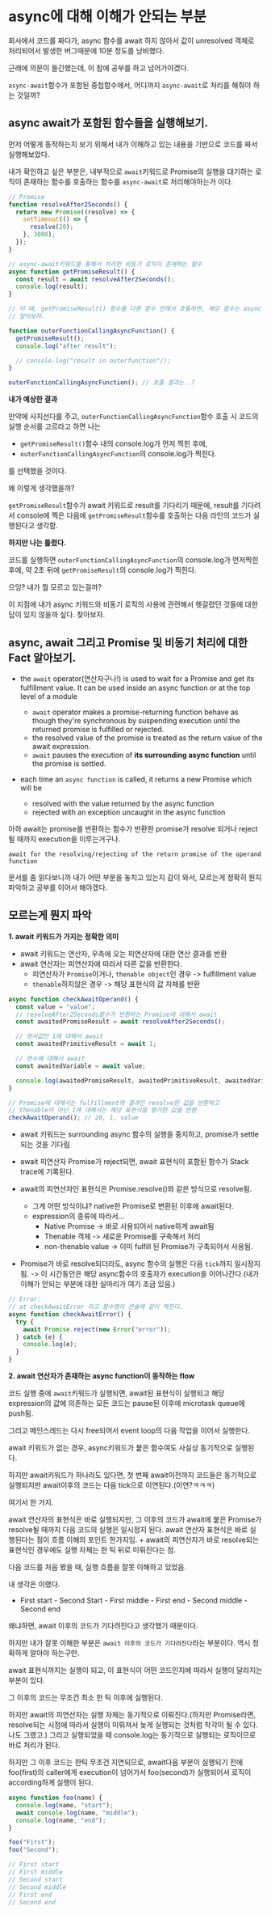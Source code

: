 # async에 대해 이해가 안되는 부분

회사에서 코드를 짜다가, async 함수를 await 하지 않아서 값이 unresolved 객체로 처리되어서 발생한 버그때문에 10분 정도를 낭비했다.

근래에 의문이 들긴했는데, 이 참에 공부를 하고 넘어가야겠다.

`async-await`함수가 포함된 중첩함수에서, 어디까지 `async-await`로 처리를 해줘야 하는 것일까?

## async await가 포함된 함수들을 실행해보기.

먼저 어떻게 동작하는지 보기 위해서 내가 이해하고 있는 내용을 기반으로 코드를 짜서 실행해보았다.

내가 확인하고 싶은 부분은, 내부적으로 `await`키워드로 Promise의 실행을 대기하는 로직이 존재하는 함수를 호출하는 함수를 `async-await`로 처리해야하는가 이다.

```javascript
// Promise
function resolveAfter2Seconds() {
  return new Promise((resolve) => {
    setTimeout(() => {
      resolve(20);
    }, 3000);
  });
}

// async-await키워드를 통해서 처리한 비동기 로직이 존재하는 함수
async function getPromiseResult() {
  const result = await resolveAfter2Seconds();
  console.log(result);
}

// 이 때, getPromiseResult() 함수를 다른 함수 안에서 호출하면, 해당 함수는 async-await키워드를 가지고 getPromiseResult()함수를 호출해야할까?
// 알아보자.

function outerFunctionCallingAsyncFunction() {
  getPromiseResult();
  console.log("after result");

  // console.log("result in outerfunction"/);
}

outerFunctionCallingAsyncFunction(); // 호출 결과는..?
```

**내가 예상한 결과**

만약에 사지선다를 주고, `outerFunctionCallingAsyncFunction`함수 호출 시 코드의 실행 순서를 고르라고 하면 나는

- `getPromiseResult()`함수 내의 console.log가 먼저 찍힌 후에,
- `outerFunctionCallingAsyncFunction`의 console.log가 찍힌다.

를 선택했을 것이다.

왜 이렇게 생각했을까?

`getPromiseResult`함수가 await 키워드로 result를 기다리기 때문에, result를 기다려서 console에 찍은 다음에 `getPromiseResult`함수를 호출하는 다음 라인의 코드가 실행된다고 생각함.

**하지만 나는 틀렸다.**

코드를 실행하면 `outerFunctionCallingAsyncFunction`의 console.log가 먼저찍힌 후에, 약 2초 뒤에 `getPromiseResult`의 console.log가 찍힌다.

으잉? 내가 뭘 모르고 있는걸까?

이 지점에 내가 async 키워드와 비동기 로직의 사용에 관련해서 헷갈렸던 것들에 대한 답이 있지 않을까 싶다. 찾아보자.

## async, await 그리고 Promise 및 비동기 처리에 대한 Fact 알아보기.

- the `await` operator(연산자구나!) is used to wait for a Promise and get its fulfillment value. It can be used inside an async function or at the top level of a module

  - `await` operator makes a promise-returning function behave as though they're synchronous by suspending execution until the returned promise is fulfilled or rejected.
  - the resolved value of the promise is treated as the return value of the await expression.
  - `await` pauses the execution of **its surrounding async function** until the promise is settled.

- each time an `async function` is called, it returns a new Promise which will be
  - resolved with the value returned by the async function
  - rejected with an exception uncaught in the async function

아하 await는 promise를 반환하는 함수가 반환한 promise가 resolve 되거나 reject될 때까지 execution을 미루는거구나.

`await for the resolving/rejecting of the return promise of the operand function`

문서를 좀 읽다보니까 내가 어떤 부분을 놓치고 있는지 감이 와서, 모르는게 정확히 뭔지 파악하고 공부를 이어서 해야겠다.

## 모르는게 뭔지 파악

**1. await 키워드가 가지는 정확한 의미**

- await 키워드는 연산자, 우측에 오는 피연산자에 대한 연산 결과를 반환
- await 연산자는 피연산자에 따라서 다른 값을 반환한다.
  - 피연산자가 `Promise`이거나, `thenable object`인 경우 -> fulfillment value
  - `thenable`하지않은 경우 -> 해당 표현식의 값 자체를 반환

```javascript
async function checkAwaitOperand() {
  const value = "value";
  // resolveAfter2Seconds함수가 반환하는 Promise에 대해서 await
  const awaitedPromiseResult = await resolveAfter2Seconds();

  // 원시값인 1에 대해서 await
  const awaitedPrimitiveResult = await 1;

  // 변수에 대해서 await
  const awaitedVariable = await value;

  console.log(awaitedPromiseResult, awaitedPrimitiveResult, awaitedVariable);
}

// Promise에 대해서는 fulfillment의 결과인 resolve된 값을 반환하고
// thenable이 아닌 1에 대해서는 해당 표현식을 평가한 값을 반환
checkAwaitOperand(); // 20, 1, value
```

- await 키워드는 surrounding async 함수의 실행을 중지하고, promise가 settle되는 것을 기다림
- await 피연산자 Promise가 reject되면, await 표현식이 포함된 함수가 Stack trace에 기록된다.
- await의 피연산자인 표현식은 Promise.resolve()와 같은 방식으로 resolve됨.

  - 그게 어떤 방식이냐? native한 Promise로 변환된 이후에 await된다.
  - expression의 종류에 따라서...
    - Native Promise -> 바로 사용되어서 native하게 await됨
    - Thenable 객체 -> 새로운 Promise를 구축해서 처리
    - non-thenable value -> 이미 fulfill 된 Promise가 구축되어서 사용됨.

- Promise가 바로 resolve되더라도, async 함수의 실행은 다음 `tick`까지 일시정지됨. -> 이 시간동안은 해당 async함수의 호출자가 execution을 이어나간다.(내가 이해가 안되는 부분에 대한 실마리가 여기 조금 있음.)

```javascript
// Error:
// at checkAwaitError 라고 함수명이 콘솔에 같이 찍힌다.
async function checkAwaitError() {
  try {
    await Promise.reject(new Error("error"));
  } catch (e) {
    console.log(e);
  }
}
```

**2. await 연산자가 존재하는 async function이 동작하는 flow**

코드 실행 중에 `await`키워드가 실행되면, await된 표현식이 실행되고 해당 expression의 값에 의존하는 모든 코드는 pause된 이후에 microtask queue에 push됨.

그리고 메인스레드는 다시 free되어서 event loop의 다음 작업을 이어서 실행한다.

await 키워드가 없는 경우, async키워드가 붙은 함수여도 사실상 동기적으로 실행된다.

하지만 await키워드가 하나라도 있다면, 첫 번째 await이전까지 코드들은 동기적으로 실행되지만 await이후의 코드는 다음 tick으로 이연된다.(이연?ㅋㅋㅋ)

여기서 한 가지.

await 연산자의 표현식은 바로 실행되지만, 그 이후의 코드가 await에 붙은 Promise가 resolve될 때까지 다음 코드의 실행은 일시정지 된다.
await 연산자 표현식은 바로 실행된다는 점이 흐름 이해의 포인트 한가지임. + await의 피연산자가 바로 resolve되는 표현식인 경우에도 실행 자체는 한 틱 뒤로 미뤄진다는 점.

다음 코드를 처음 봤을 때, 실행 흐름을 잘못 이해하고 있었음.

내 생각은 이랬다.

- First start - Second Start - First middle - First end - Second middle - Second end

왜냐하면, await 이후의 코드가 기다려진다고 생각했기 때문이다.

하지만 내가 잘못 이해한 부분은 `await 이후의 코드가 기다려진다`라는 부분이다. 역시 정확하게 알아야 하는구만.

await 표현식까지는 실행이 되고, 이 표현식이 어떤 코드인지에 따라서 실행이 달라지는 부분이 있다.

그 이후의 코드는 무조건 최소 한 틱 이후에 실행된다.

하지만 await의 피연산자는 실행 자체는 동기적으로 이뤄진다.(하지만 Promise라면, resolve되는 시점에 따라서 실행이 미뤄져서 늦게 실행되는 것처럼 착각이 될 수 있다. 나도 그랬고.) 그리고 실행되었을 때 console.log는 동기적으로 실행되는 로직이므로 바로 처리가 된다.

하지만 그 이후 코드는 한틱 무조건 지연되므로, await다음 부분이 실행되기 전에 foo(first)의 caller에게 execution이 넘어가서 foo(second)가 실행되어서 로직이 according하게 실행이 된다.

```javascript
async function foo(name) {
  console.log(name, "start");
  await console.log(name, "middle");
  console.log(name, "end");
}

foo("First");
foo("Second");

// First start
// First middle
// Second start
// Second middle
// First end
// Second end
```
